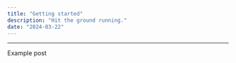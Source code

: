 ```yaml
---
title: "Getting started"
description: "Hit the ground running."
date: "2024-03-22"
---
```


---

Example post